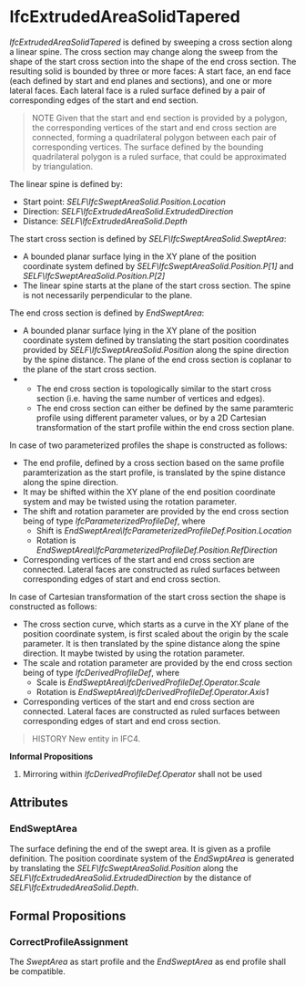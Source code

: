 # IfcExtrudedAreaSolidTapered

_IfcExtrudedAreaSolidTapered_ is defined by sweeping a cross section along a linear spine. The cross section may change along the sweep from the shape of the start cross section into the shape of the end cross section. The resulting solid is bounded by three or more faces: A start face, an end face (each defined by start and end planes and sections), and one or more lateral faces. Each lateral face is a ruled surface defined by a pair of corresponding edges of the start and end section.
<!-- end of short definition -->


> NOTE Given that the start and end section is provided by a polygon, the corresponding vertices of the start and end cross section are connected, forming a quadrilateral polygon between each pair of corresponding vertices. The surface defined by the bounding quadrilateral polygon is a ruled surface, that could be approximated by triangulation.

The linear spine is defined by:

* Start point: _SELF\IfcSweptAreaSolid.Position.Location_
* Direction: _SELF\IfcExtrudedAreaSolid.ExtrudedDirection_
* Distance: _SELF\IfcExtrudedAreaSolid.Depth_

The start cross section is defined by _SELF\IfcSweptAreaSolid.SweptArea_:

* A bounded planar surface lying in the XY plane of the position coordinate system defined by _SELF\IfcSweptAreaSolid.Position.P[1]_ and _SELF\IfcSweptAreaSolid.Position.P[2]_
* The linear spine starts at the plane of the start cross section. The spine is not necessarily perpendicular to the plane.

The end cross section is defined by _EndSweptArea_:

* A bounded planar surface lying in the XY plane of the position coordinate system defined by translating the start position coordinates provided by _SELF\IfcSweptAreaSolid.Position_ along the spine direction by the spine distance. The plane of the end cross section is coplanar to the plane of the start cross section.
*
  * The end cross section is topologically similar to the start cross section (i.e. having the same number of vertices and edges).
  * The end cross section can either be defined by the same paramteric profile using different parameter values, or by a 2D Cartesian transformation of the start profile within the end cross section plane.

In case of two parameterized profiles the shape is constructed as follows:

* The end profile, defined by a cross section based on the same profile paramterization as the start profile, is translated by the spine distance along the spine direction.
* It may be shifted within the XY plane of the end position coordinate system and may be twisted using the rotation parameter.
* The shift and rotation parameter are provided by the end cross section being of type _IfcParameterizedProfileDef_, where
  * Shift is _EndSweptArea\IfcParameterizedProfileDef.Position.Location_
  * Rotation is _EndSweptArea\IfcParameterizedProfileDef.Position.RefDirection_
* Corresponding vertices of the start and end cross section are connected. Lateral faces are constructed as ruled surfaces between corresponding edges of start and end cross section.

In case of Cartesian transformation of the start cross section the shape is constructed as follows:

* The cross section curve, which starts as a curve in the XY plane of the position coordinate system, is first scaled about the origin by the scale parameter. It is then translated by the spine distance along the spine direction. It maybe twisted by using the rotation parameter.
* The scale and rotation parameter are provided by the end cross section being of type _IfcDerivedProfileDef_, where
  * Scale is _EndSweptArea\IfcDerivedProfileDef.Operator.Scale_
  * Rotation is _EndSweptArea\IfcDerivedProfileDef.Operator.Axis1_
* Corresponding vertices of the start and end cross section are connected. Lateral faces are constructed as ruled surfaces between corresponding edges of start and end cross section.

> HISTORY New entity in IFC4.

**Informal Propositions**

1. Mirroring within _IfcDerivedProfileDef.Operator_ shall not be used

## Attributes

### EndSweptArea
The surface defining the end of the swept area. It is given as a profile definition. The position coordinate system of the _EndSwptArea_ is generated by translating the _SELF\IfcSweptAreaSolid.Position_ along the _SELF\IfcExtrudedAreaSolid.ExtrudedDirection_ by the distance of _SELF\IfcExtrudedAreaSolid.Depth_.

## Formal Propositions

### CorrectProfileAssignment
The _SweptArea_ as start profile and the _EndSweptArea_ as end profile shall be compatible.
